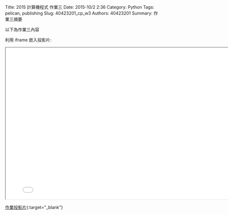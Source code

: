Title: 2015 計算機程式 作業三
Date: 2015-10/2 2:36
Category: Python
Tags: pelican, publishing
Slug: 40423201_cp_w3
Authors: 40423201
Summary: 作業三摘要

以下為作業三內容

利用 iframe 嵌入投影片:

<iframe src="40423201_cp_w3_p.html" width="800" height="500"></iframe>

[作業投影片](40423201_cp_w3_p.html){:target="_blank"}